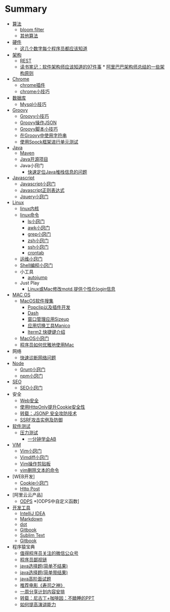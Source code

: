 # Summary

* [算法](algorithm/README.md)
	* [bloom filter](algorithm/bloom_filter.md)
	* [其他算法](algorithm/other_algorithms.md)
* [硬件](hardware/README.md)
	* [这几个数字每个程序员都应该知道](hardware/numbers_everyone_should_know.md)
* [架构](architecture/README.md)
	* [REST](architecture/rest.md)
	* [读书笔记：软件架构师应该知道的97件事](architecture/architecture_97.md)	* [阿里巴巴架构师总结的一些架构原则](architecture/architecture_principle_xunnan.md)
* [Chrome](chrome/README.md)
	* [chrome插件](chrome/chrome_plugin.md)
	* [chrome小技巧](chrome/chrome_tips.md)
* [数据库](database/README.md)
	* [Mysql小技巧](database/mysql_tips.md)
* [Groovy](groovy/README.md)
	* [Groovy小技巧](groovy/groovy.md)	 
	* [Groovy操作JSON](groovy/groovy_json.md)	 
	* [Groovy脚本小技巧](groovy/grovvy_script.md)
	* [在Groovy中使用字符串](groovy/groovy_string.md)
	* [使用Spock框架进行单元测试](groovy/spock.md)
* [Java](java/README.md)
	* [Maven](java/maven_tips.md)	  		
	* [Java开源项目](java/java_open_source_project.md)
	* Java小窍门
		* [快速定位Java堆栈信息的问题](java/jstack_output_insight.md)
* [Javascript](Javascript/README.md)
	* [Javascript小窍门](Javascript/javascript_tips.md)
	* [Javascript正则表达式](Javascript/javascript_regular_expression.md)
	* [Jquery小窍门](Javascript/jquery_tips.md)
* [Linux](linux/README.md)
	* [linux内核](linux/linux_kernal.md)
	* [linux命令](linux/linux_command.md)
		* [ls小窍门](linux/ls_tips.md)
		* [awk小窍门](linux/awk_tips.md)
		* [grep小窍门](linux/grep_tips.md)
		* [zsh小窍门](linux/zsh.md)
		* [ssh小窍门](linux/ssh.md)
		* [crontab](linux/crontab.md)
	* [运维小窍门](linux/linux_ops.md)
	* [Shell编程小窍门](Shell/shell_programming.md)
	* 小工具
		* [autojump](linux/autojump.md)	
	* Just Play
		* [Linux或Mac修改motd,提供个性化login信息](linux/linux_motd.md)
* [MAC OS](macos/README.md)
	* [MacOS软件搜集](macos/macos_software.md)
		* [Popclip以及插件开发](macos/popclip_tips.md)
		* [Dash](macos/dash.md)
		* [窗口管理应用Sizeup](macos/sizeup.md)
		* [应用切换工具Manico](macos/manico.md)
		* [Iterm2 快捷键介绍](macos/iterm2.md)
	* [MacOS小窍门](macos/macos_tips.md)
	* [程序员如何优雅地使用Mac](macos/mac_dev.md)
* 网络
	* [快速诊断网络问题](network/network_diagnose.md) 
* [Node](node/README.md)
	* [Grunt小窍门](node/grunt_tips.md)
	* [npm小窍门](node/npm_tips.md)
* [SEO](seo/README.md)
	* [SEO小窍门](seo/seo_tips.md) 	
* 安全
	* [Web安全](security/web_security.md)
	* [使用HttpOnly提升Cookie安全性](security/cookie_httponly.md)
	* [转载：JSONP 安全攻防技术](security/jsonp_hijacker.md)
	* [SSRF攻击实例及防御](security/ssrf.md)
* [软件测试](test/README.md)
	* [压力测试](test/pressure_test.md)
		* [一分钟学会AB](test/ab_one_minute.md)
* [VIM](vim/README.md)
	* [Vim小窍门](vim/vim_tips.md)
	* [Vimdiff小窍门](vim/vimdiff_tips.md)
	* [Vim操作剪贴板](vim/vim_clipboard.md)
	* [vim删除文本的命令](vim/vim_delete.md)
* [WEB开发]
	* [Cookie小窍门](web/cookie_tips.md)
	* [Http Post](web/http_post.md)		
* [阿里云云产品]
	* [ODPS](aliyun/odps_intro.md)
		*[ODPS中自定义函数] 	
* [开发工具](tools/README.md)
	* [IntelliJ IDEA](tools/idea_tips.md) 	
	* [Markdown](tools/markdown.md)
	* [dot](tools/dot_drawing.md)
	* [Gitbook](tools/git_book.md)
	* [Sublim Text](tools/sublim_text_tips.md)
	* [Gitbook](tools/gitbook.md)
* 程序猿宝典
	* [值得程序员关注的微信公众号](programmer/wx_public.md)
	* [程序员鄙视链](programmer/dev_down.md)
	* [java选择题(简单不结果)](programmer/java_basic_noanswer.md)
	* [java选择题(简单带结果)](programmer/java_basic.md)
	* [java高阶面试题](programmer/java_advance.md)
	* [推荐电影《寿司之神》](programmer/sushi_talking.md)
	* [一周分享计划内容安排](programmer/share_plan.md)
	* [转载：尼古丁+咖啡因：不瞌睡的PPT](programmer/no_doze_ppt.md)
	* [如何提高演讲能力](programmer/improve_speech_capacity.md)
